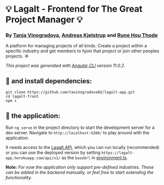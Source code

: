 # :bulb: Lagalt - Frontend for The Great Project Manager :bulb:

### By [Tanja Vinogradova](https://github.com/tavinogradova92), [Andreas Kjelstrup](https://github.com/AndreasKjelstrup) and [Rune Hou Thode](https://github.com/Kikkomann)

A platform for managing projects of all kinds. Create a project within a specific industry and get members to hjoin that project or join other peoples projects. :sunny:
<br>

_This project was generated with [Angular CLI](https://github.com/angular/angular-cli) version 11.0.2._

## :dancers: and install dependencies:

```
git clone https://github.com/tavinogradova92/lagalt-app.git
cd lagalt-front
npm i
```

## :runner: the application:

Run `ng serve` in the project directory to start the development server for a dev server. Navigate to `http://localhost:4200/` to play around with the application.

It needs access to the [Lagalt API](https://gitlab.com/rhout/lagalt-back), which you can run locally (recommended) or you can use the deployed version by setting `https://lagalt-app.herokuapp.com/api/v1/` as the `baseUrl` in [environment.ts](./src/environments/environment.ts).

**Note:** _For now the application only support pre-defined industries. These can be added in the backend manually, or feel free to start extending the functionality._

